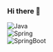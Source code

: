 ### Hi there 👋



![Java](https://img.shields.io/badge/Java8-EF2A00?style=for-the-badge&logo=java&logoColor=EF2A00&labelColor=FFFFFF)<br/>
![Spring](https://img.shields.io/badge/Spring-53E617?style=for-the-badge&logo=spring&logoColor=53E617&labelColor=FFFFFF)<br/>
![SpringBoot](https://img.shields.io/badge/SpringBoot-5FA743?style=for-the-badge&logo=springboot&logoColor=5FA743&labelColor=FFFFFF)<br/>
